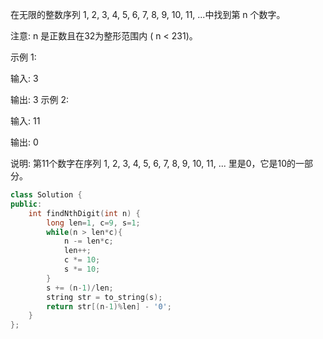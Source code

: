 在无限的整数序列 1, 2, 3, 4, 5, 6, 7, 8, 9, 10, 11, ...中找到第 n 个数字。

注意:
n 是正数且在32为整形范围内 ( n < 231)。

示例 1:

输入:
3

输出:
3
示例 2:

输入:
11

输出:
0

说明:
第11个数字在序列 1, 2, 3, 4, 5, 6, 7, 8, 9, 10, 11, ... 里是0，它是10的一部分。   


```cpp
class Solution {
public:
    int findNthDigit(int n) {
        long len=1, c=9, s=1;
        while(n > len*c){
            n -= len*c;
            len++;
            c *= 10;
            s *= 10;
        }
        s += (n-1)/len;
        string str = to_string(s);
        return str[(n-1)%len] - '0';
    }
};
```

